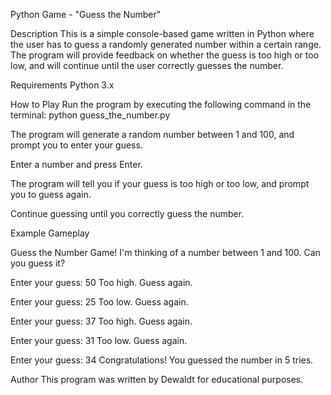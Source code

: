 Python Game - "Guess the Number"

Description
This is a simple console-based game written in Python where the user has to guess a randomly generated number within a certain range. The program will provide feedback on whether the guess is too high or too low, and will continue until the user correctly guesses the number.

Requirements Python 3.x

How to Play
Run the program by executing the following command in the terminal: python guess_the_number.py

The program will generate a random number between 1 and 100, and prompt you to enter your guess.

Enter a number and press Enter.

The program will tell you if your guess is too high or too low, and prompt you to guess again.

Continue guessing until you correctly guess the number.


Example Gameplay


Guess the Number Game!
I'm thinking of a number between 1 and 100.
Can you guess it?

Enter your guess: 50
Too high. Guess again.

Enter your guess: 25
Too low. Guess again.

Enter your guess: 37
Too high. Guess again.

Enter your guess: 31
Too low. Guess again.

Enter your guess: 34
Congratulations! You guessed the number in 5 tries.

Author
This program was written by Dewaldt for educational purposes.
